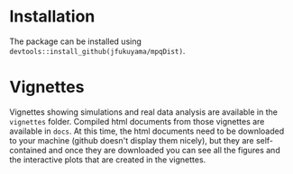 # Installation

The package can be installed using `devtools::install_github(jfukuyama/mpqDist)`.

# Vignettes

Vignettes showing simulations and real data analysis are available in the `vignettes` folder.
Compiled html documents from those vignettes are available in `docs`.
At this time, the html documents need to be downloaded to your machine (github doesn't display them nicely), but they are self-contained and once they are downloaded you can see all the figures and the interactive plots that are created in the vignettes.
